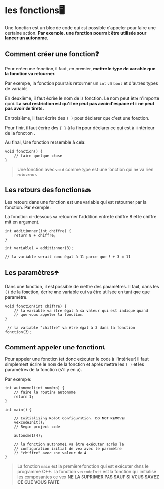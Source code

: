 ﻿# les fonctions🖥️
Une fonction est un bloc de code qui est possible d'appeler pour faire une certaine action. **Par exemple, une fonction pourrait être utilisée pour lancer un autonome.**

## Comment créer une fonction❓
Pour créer une fonction, il faut, en premier, **mettre le type de variable que la fonction va retourner.**

Par exemple, la fonction pourrais retourner un `int` un `bool` et d'autres types de variable.

En deuxième, il faut écrire le nom de la fonction. Le nom peut être n'importe quoi. **La seul restriction est qu'il ne peut pas avoir d'espace et il ne peut pas avoir de tirets.**

En troisième, il faut écrire des `( )` pour déclarer que c'est une fonction.

Pour finir, il faut écrire des `{ }` à la fin pour déclarer ce qui est à l'intérieur de la fonction .

Au final, Une fonction ressemble à cela: 

	void fonction() {
	    // faire quelque chose
	}

> Une fonction avec `void` comme type est une fonction qui ne va rien retourner.

## Les retours des fonctions🔙

Les retours dans une fonction est une variable qui est retourner par la fonction. Par exemple:

La fonction ci-dessous va retourner l'addition entre le chiffre 8 et le chiffre mit en argument.

    int additionner(int chiffre) {
	    return 8 + chiffre; 
	}
	
	int variable1 = additionner(3);
	
	// la variable serait donc égal à 11 parce que 8 + 3 = 11  

## Les paramètres☂️

Dans une fonction, il est possible de mettre des paramètres. Il faut, dans les `()` de la fonction, écrire une variable qui va être utilisée en tant que que paramètre.

    void fonction(int chiffre) {
		// la variable va être égal à sa valeur qui est indiqué quand
		// que vous appeler la fonction. 
    }
	 
	 // la variable "chiffre" va être égal à 3 dans la fonction  
	fonction(3);
## Comment appeler une fonction📞

Pour appeler une fonction (et donc exécuter le code à l'intérieur) il faut simplement écrire le nom de la fonction et après mettre les `( )` et les paramètres de la fonction (s'il y en a).

Par exemple: 

    int autonome1(int numéro) {
		// faire la routine autonome
		return 1;
	}
	
	int main() {

		// Initializing Robot Configuration. DO NOT REMOVE!
		vexcodeInit();
		// Begin project code
		
		autonome1(4);
		
		// la fonction autonome1 va être exécuter après la 
		// configuration initial de vex avec le paramètre 
		// "chiffre" avec une valeur de 4
	}

> La fonction `main` est la première fonction qui est exécuter dans le
> programme C++. La fonction  `vexcodeInit` est la fonction qui initialise les composantes de vex **NE LA SUPRIMER PAS SAUF SI VOUS SAVEZ CE QUE VOUS FAITE**


